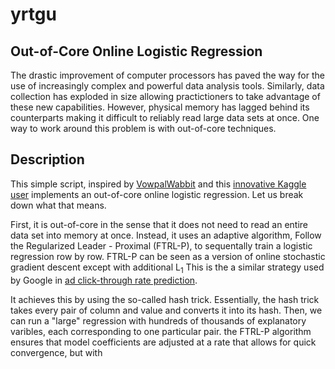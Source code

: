 # yrtgu
## Out-of-Core Online Logistic Regression
The drastic improvement of computer processors has paved the way for the use of increasingly complex and powerful data analysis tools. Similarly, data collection has exploded in size allowing practictioners to take advantage of these new capabilities. However, physical memory has lagged behind its counterparts making it difficult to reliably read large data sets at once. One way to work around this problem is with out-of-core techniques. 

## Description
This simple script, inspired by [VowpalWabbit](http://hunch.net/~vw/) and this [innovative Kaggle user](https://www.kaggle.com/c/tradeshift-text-classification/discussion/10537) implements an out-of-core online logistic regression. Let us break down what that means.

First, it is out-of-core in the sense that it does not need to read an entire data set into memory at once. Instead, it uses an adaptive algorithm, Follow the Regularized Leader - Proximal (FTRL-P), to sequentally train a logistic regression row by row. FTRL-P can be seen as a version of online stochastic gradient descent except with additional L<sub>1</sub> This is the a similar strategy used by Google in [ad click-through rate prediction](https://research.google.com/pubs/pub41159.html). 

It achieves this by using the so-called hash trick. Essentially, the hash trick takes every pair of column and value and converts it into its hash. Then, we can run a "large" regression with hundreds of thousands of explanatory varibles, each corresponding to one particular pair. the FTRL-P algorithm ensures that model coefficients are adjusted at a rate that allows for quick convergence, but with 
